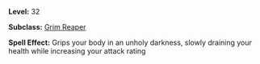 <!-- TITLE: Spell: Dark Temptation -->
<!-- SUBTITLE:  -->

**Level:** 32

**Subclass:** [Grim Reaper](grim-reaper)

**Spell Effect:** Grips your body in an unholy darkness, slowly draining your health while increasing your attack rating
